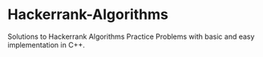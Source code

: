 # Hackerrank-Algorithms
Solutions to Hackerrank Algorithms Practice Problems with basic and easy implementation in C++.
